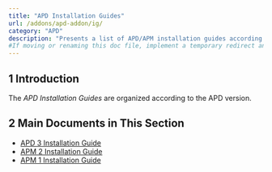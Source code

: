 ```yaml
---
title: "APD Installation Guides"
url: /addons/apd-addon/ig/
category: "APD"
description: "Presents a list of APD/APM installation guides according to the APD/APM version."
#If moving or renaming this doc file, implement a temporary redirect and let the respective team know they should update the URL in the product. See Mapping to Products for more details.
---
```


## 1 Introduction

The *APD Installation Guides* are organized according to the APD version.

## 2 Main Documents in This Section

* [APD 3 Installation Guide](/addons/apd-addon/ig-three/)
* [APM 2 Installation Guide](/addons/apd-addon/ig-two/)
* [APM 1 Installation Guide](/addons/apd-addon/ig-one/)
